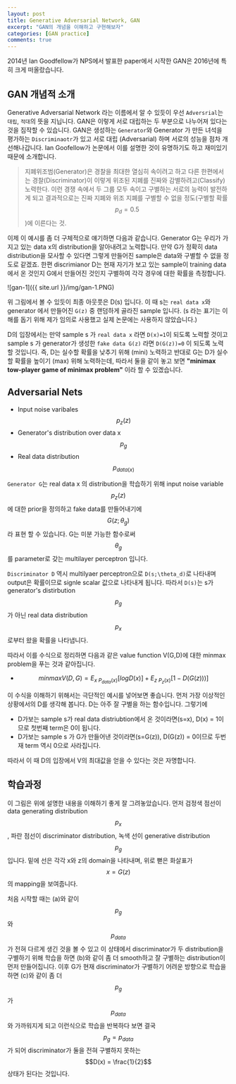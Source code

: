 ```yaml
---
layout: post
title: Generative Adversarial Network, GAN
excerpt: "GAN의 개념을 이해하고 구현해보자"
categories: [GAN practice]
comments: true
---
```


2014년 Ian Goodfellow가 NPS에서 발표한 paper에서 시작한 GAN은 2016년에 특히 크게 떠올랐습니다. 

## GAN 개념적 소개

Generative Adversarial Network 라는 이름에서 알 수 있듯이 우선 ``Adversrial``는 ``대립``, ``적대``의 뜻을 지닙니다. GAN은 이렇게 서로 대립하는 두 부분으로 나누어져 있다는것을 짐작할 수 있습니다. 
GAN은 생성하는 ``Generator``와  Generator 가 만든 녀석을 평가하는 ``Discriminaotr``가 있고 서로 대립 (Adversarial) 하며 서로의 성능을 점차 개선해나갑니다. Ian Goofellow가 논문에서 이를 설명한 것이 유명하기도 하고 재미있기 때문에 소개합니다. 

> 지폐위조범(Generator)은 경찰을 최대한 열심히 속이려고 하고 다른 한편에서는 경찰(Discriminator)이 이렇게 위조된 지폐를 진짜와 감별하려고(Classify) 노력한다.
이런 경쟁 속에서 두 그룹 모두 속이고 구별하는 서로의 능력이 발전하게 되고 결과적으로는 진짜 지폐와 위조 지폐를 구별할 수 없을 정도(구별할 확률 $$p_d=0.5$$)에 이른다는 것.

이제 이 예시를 좀 더 구체적으로 얘기하면 다음과 같습니다. Generator G는 우리가 가지고 있는 data x의 distribution을 알아내려고 노력합니다. 만약 G가 정확히 data distribution을 모사할 수 있다면 그렇게 만들어진 sample은 data와 구별할 수 없을 정도로 같겠죠.
한편 discrimianor D는 현재 자기가 보고 있는 sample이 training data에서 온 것인지 G에서 만들어진 것인지 구별하여 각각 경우에 대한 확률을 측정합니다. 

![gan-1]({{ site.url }}/img/gan-1.PNG)

위 그림에서 볼 수 있듯이 최종 아웃풋은 D(s) 입니다. 이 때 s는 ``real data x``와 generator 에서 만들어진 ``G(z)`` 중 랜덤하게 골라진 sample 입니다. (s 라는 표기는 이해를 돕기 위해 제가 임의로 사용했고 실제 논문에는 사용하지 않았습니다.)

D의 입장에서는 만약 sample s 가 ``real data x`` 라면 ``D(x)=1``이 되도록 노력할 것이고 sample s 가 generator가 생성한 ``fake data G(z)`` 라면 ``D(G(z))=0`` 이 되도록 노력 할 것입니다. 즉, D는 실수할 확률을 낮추기 위해 (mini) 노력하고 반대로 G는 D가 실수할 확률을 높이기 (max) 위해 노력하는데, 따라서 둘을 같이 놓고 보면 **"minimax tow-player game of minimax problem"** 이라 할 수 있겠습니다. 

## Adversarial Nets

* Input noise varibales $$p_z(z)$$
* Generator's distribution over data x $$p_g$$
* Real data distribution $$p_{data(x)}$$

``Generator G``는 real data x 의 distribution을 학습하기 위해 input noise variable $$p_z(z)$$에 대한 prior을 정의하고 fake data를 만들어내기에 $$G(z;\theta_g)$$라 표현 할 수 있습니다. G는 미분 가능한 함수로써 $$\theta_g$$를 parameter로 갖는 multilayer perceptron 입니다.

``Discriminator D`` 역시 multilyaer perceptron으로 ``D(s;\theta_d)``로 나타내며 output은 확률이므로 signle scalar 값으로 나타내게 됩니다. 따라서 ``D(s)``는 s가 generator's distirbution $$p_g$$가 아닌 real data distribution $$p_x$$ 로부터 왔을 확률을 나타냅니다.

따라서 이를 수식으로 정리하면 다음과 같은 value function V(G,D)에 대한 minmax problem을 푸는 것과 같아집니다. 

* $$ min max V(D,G) = E_{x~P_{data}(x)}[logD(x)] + E_{z~P_{z}(x)}[1-D(G(z)))]$$ 

이 수식을 이해하기 위해서는 극단적인 예시를 넣어보면 좋습니다. 먼저 가장 이상적인 상황에서의 D를 생각해 봅니다. D는 아주 잘 구별을 하는 함수입니다. 그렇기에
* D가보는 sample s가 real data distriubtion에서 온 것이라면(s=x), D(x) = 1이므로 첫번째 term은 0이 됩니다.
* D가보는 sample s 가 G가 만들어낸 것이라면(s=G(z)), D(G(z)) = 0이므로 두번재 term 역시 0으로 사라집니다. 

따라서 이 때 D의 입장에서 V의 최대값을 얻을 수 있다는 것은 자명합니다. 

## 학습과정

이 그림은 위에 설명한 내용을 이해하기 좋게 잘 그려놓았습니다. 먼저 검정색 점선이 data generating distribution $$p_x$$, 파란 점선이 discriminator distribution, 녹색 선이 generative distribution $$p_g$$ 입니다. 밑에  선은 각각 x와 z의 domain을 나타내며, 위로 뻗은 화살표가 $$x=G(z)$$의 mapping을 보여줍니다. 

처음 시작할 때는 (a)와 같이 $$p_g$$와 $$p_{data}$$가 전혀 다르게 생긴 것을 볼 수 있고 이 상태에서 discriminator가 두 distribution을 구별하기 위해 학습을 하면 (b)와 같이 좀 더 smooth하고 잘 구별하는 distribution이 먼저 만들어집니다. 이후 G가 현재 discriminator가 구별하기 어려운 방향으로 학습을 하면 (c)와 같이 좀 더 $$p_g$$가 $$p_{data}$$와 가까워지게 되고 이런식으로 학습을 반복하다 보면 결국 $$p_g = p_{data}$$가 되어 discriminator가 둘을 전혀 구별하지 못하는 $$D(x) = \frac{1}{2}$$ 상태가 된다는 것입니다. 

